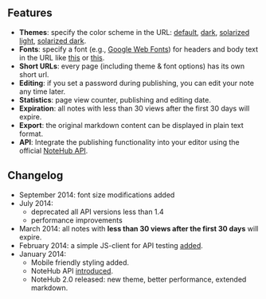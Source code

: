 ## Features
- **Themes**: specify the color scheme in the URL: [default](/2014/3/31/demo-note), [dark](/2014/3/31/demo-note?theme=dark), [solarized light](/2014/3/31/demo-note?theme=solarized-light), [solarized dark](/2014/3/31/demo-note?theme=solarized-dark).
- **Fonts**: specify a font (e.g., [Google Web Fonts](http://www.google.com/webfonts/)) for headers and body text in the URL like [this](/8m4l9) or [this](/2014/3/31/demo-note?text-font=monospace&header-font=Courier&font-size=0.8).
- **Short URLs**: every page (including theme & font options) has its own short url.
- **Editing**: if you set a password during publishing, you can edit your note any time later.
- **Statistics**: page view counter, publishing and editing date.
- **Expiration**: all notes with less than 30 views after the first 30 days will expire.
- **Export**: the original markdown content can be displayed in plain text format.
- **API**: Integrate the publishing functionality into your editor using the official [NoteHub API](/api).

## Changelog
 - September 2014: font size modifications added
 - July 2014:
    - deprecated all API versions less than 1.4
    - performance improvements
 - March 2014: all notes with __less than 30 views after the first 30 days__ will expire.
 - February 2014: a simple JS-client for API testing [added](/api-test.html).
 - January 2014:
    - Mobile friendly styling added.
    - NoteHub API [introduced](/api).
    - NoteHub 2.0 released: new theme, better performance, extended markdown.

